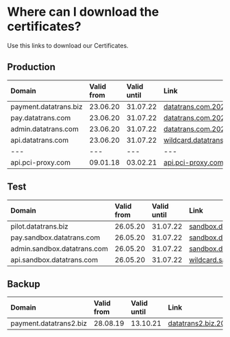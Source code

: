 # Where can I download the certificates?

Use this links to download our Certificates.

## Production

| **Domain** | **Valid from** | **Valid until** | **Link** |
| :--- | :--- | :--- | :--- |
| payment.datatrans.biz | 23.06.20 | 31.07.22 | [datatrans.com.2020.zip](https://github.com/datatrans/techinfo.datatrans.ch/raw/master/certs/datatrans.com.2020.zip) |
| pay.datatrans.com | 23.06.20 | 31.07.22 | [datatrans.com.2020.zip](https://github.com/datatrans/techinfo.datatrans.ch/raw/master/certs/datatrans.com.2020.zip) |
| admin.datatrans.com | 23.06.20 | 31.07.22 | [datatrans.com.2020.zip](https://github.com/datatrans/techinfo.datatrans.ch/raw/master/certs/datatrans.com.2020.zip) |
| api.datatrans.com | 23.06.20 | 31.07.22 | [wildcard.datatrans.com.2020.zip](https://github.com/datatrans/techinfo.datatrans.ch/raw/master/certs/wildcard.datatrans.com.2020.zip) |
| --- | --- | --- | --- |
| api.pci-proxy.com | 09.01.18 | 03.02.21 | [api.pci-proxy.com.zip](https://github.com/datatrans/techinfo.datatrans.ch/raw/master/certs/api.pci-proxy.com.zip) |

## Test

| **Domain** | **Valid from** | **Valid until** | **Link** |
| :--- | :--- | :--- | :--- |
| pilot.datatrans.biz | 26.05.20 | 31.07.22 | [sandbox.datatrans.com.2020.zip](https://github.com/datatrans/techinfo.datatrans.ch/raw/master/certs/sandbox.datatrans.com.2020.zip) |
| pay.sandbox.datatrans.com | 26.05.20 | 31.07.22 | [sandbox.datatrans.com.2020.zip](https://github.com/datatrans/techinfo.datatrans.ch/raw/master/certs/sandbox.datatrans.com.2020.zip) |
| admin.sandbox.datatrans.com | 26.05.20 | 31.07.22 | [sandbox.datatrans.com.2020.zip](https://github.com/datatrans/techinfo.datatrans.ch/raw/master/certs/sandbox.datatrans.com.2020.zip) |
| api.sandbox.datatrans.com | 26.05.20 | 31.07.22 | [wildcard.sandbox.datatrans.com.2020.zip](https://github.com/datatrans/techinfo.datatrans.ch/raw/master/certs/wildcard.sandbox.datatrans.com.2020.zip) |

## Backup

| Domain | Valid from | Valid until | Link |
| :--- | :--- | :--- | :--- |
| payment.datatrans2.biz | 28.08.19 | 13.10.21 | [datatrans2.biz.2019.zip](https://github.com/datatrans/techinfo.datatrans.ch/raw/master/certs/datatrans2.biz.2019.zip) |


